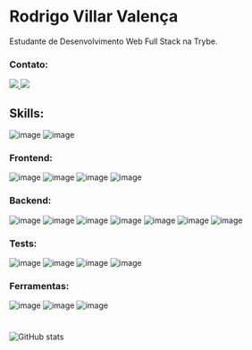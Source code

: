 # Rodrigo Villar Valença



 Estudante de Desenvolvimento Web Full Stack na Trybe.
 
 ### Contato: 
 
 <a href="https://www.linkedin.com/in/rodrigo-villar-valen%C3%A7a" target="blank">
 <img src="https://img.shields.io/badge/LinkedIn-0077B5?style=for-the-badge&logo=linkedin&logoColor=white" />
 </a>
  <a href="mailto:rodrigovillarvalenca@gmail.com" target="blank">
 <img src="https://img.shields.io/badge/Gmail-D14836?style=for-the-badge&logo=gmail&logoColor=white" />
 </a>
 
 
 
 
 
 ## Skills:
 
 ![image](https://img.shields.io/badge/JavaScript-323330?style=for-the-badge&logo=javascript&logoColor=F7DF1E)
 ![image](https://img.shields.io/badge/TypeScript-007ACC?style=for-the-badge&logo=typescript&logoColor=white)
 
 ### Frontend: 
 
 ![image](https://img.shields.io/badge/React-20232A?style=for-the-badge&logo=react&logoColor=61DAFB)
 ![image](https://img.shields.io/badge/Redux-593D88?style=for-the-badge&logo=redux&logoColor=white)
 ![image](https://img.shields.io/badge/HTML5-E34F26?style=for-the-badge&logo=html5&logoColor=white)
 ![image](https://img.shields.io/badge/CSS3-1572B6?style=for-the-badge&logo=css3&logoColor=white)
 
 ### Backend:
 
 ![image](https://img.shields.io/badge/Node.js-339933?style=for-the-badge&logo=nodedotjs&logoColor=white)
 ![image](https://img.shields.io/badge/Sequelize-52B0E7?style=for-the-badge&logo=Sequelize&logoColor=white)
 ![image](https://img.shields.io/badge/Docker-2CA5E0?style=for-the-badge&logo=docker&logoColor=white)
 ![image](https://img.shields.io/badge/Express.js-000000?style=for-the-badge&logo=express&logoColor=white)
 ![image](https://img.shields.io/badge/MongoDB-4EA94B?style=for-the-badge&logo=mongodb&logoColor=white)
 ![image](https://user-images.githubusercontent.com/98183352/197245910-96b870c8-ef6a-4879-bfe2-4b4afb392fe0.png)
 ![image](https://img.shields.io/badge/MySQL-005C84?style=for-the-badge&logo=mysql&logoColor=white)
 
 ### Tests:
 
 ![image](https://img.shields.io/badge/Jest-C21325?style=for-the-badge&logo=jest&logoColor=white)
 ![image](	https://img.shields.io/badge/Mocha-8D6748?style=for-the-badge&logo=Mocha&logoColor=white)
 ![image](https://img.shields.io/badge/chai-A30701?style=for-the-badge&logo=chai&logoColor=white)
 ![image](https://camo.githubusercontent.com/75aae47c314f4e0e3c2729c983bbc8bd0f3e6e2728d71936ab1aa3c0251929bc/68747470733a2f2f696d672e736869656c64732e696f2f62616467652f2d54657374696e674c6962726172792d2532334533333333323f7374796c653d666f722d7468652d6261646765266c6f676f3d74657374696e672d6c696272617279266c6f676f436f6c6f723d7768697465)
 
 ### Ferramentas: 
 
 ![image](https://img.shields.io/badge/VSCode-0078D4?style=for-the-badge&logo=visual%20studio%20code&logoColor=white)
 ![image](https://img.shields.io/badge/Ubuntu-E95420?style=for-the-badge&logo=ubuntu&logoColor=white)
 ![image](https://img.shields.io/badge/GitHub-100000?style=for-the-badge&logo=github&logoColor=white)
 
 #
 
 
 ![GitHub stats](https://github-readme-stats.vercel.app/api?username=RodVV&theme=github_dark&show_icons=true)
 
 
 



